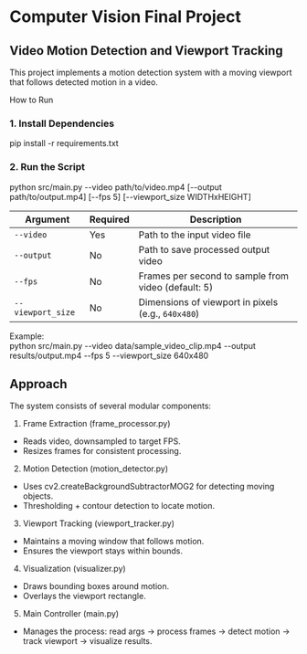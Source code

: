 # Computer Vision Final Project


## Video Motion Detection and Viewport Tracking
This project implements a motion detection system with a moving viewport that follows detected motion in a video.  

How to Run

### 1. Install Dependencies
pip install -r requirements.txt

### 2. Run the Script
python src/main.py --video path/to/video.mp4 [--output path/to/output.mp4] [--fps 5] [--viewport_size WIDTHxHEIGHT]

| Argument          | Required | Description                                         |
| ----------------- | -------- | --------------------------------------------------- |
| `--video`         | Yes        | Path to the input video file                        |
| `--output`        | No        | Path to save processed output video                 |
| `--fps`           | No        | Frames per second to sample from video (default: 5) |
| `--viewport_size` | No        | Dimensions of viewport in pixels (e.g., `640x480`)  |

Example:   
python src/main.py --video data/sample_video_clip.mp4 --output results/output.mp4 --fps 5 --viewport_size 640x480

## Approach
The system consists of several modular components:

1. Frame Extraction (frame_processor.py)
- Reads video, downsampled to target FPS.
- Resizes frames for consistent processing.

2. Motion Detection (motion_detector.py)
- Uses cv2.createBackgroundSubtractorMOG2 for detecting moving objects.
- Thresholding + contour detection to locate motion.

3. Viewport Tracking (viewport_tracker.py)
- Maintains a moving window that follows motion.
- Ensures the viewport stays within bounds.

4. Visualization (visualizer.py)
- Draws bounding boxes around motion.
- Overlays the viewport rectangle.

5. Main Controller (main.py)
- Manages the process: read args → process frames → detect motion → track viewport → visualize results.